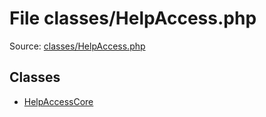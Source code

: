 File classes/HelpAccess.php
=========

Source: [classes/HelpAccess.php](https://github.com/PrestaShop/PrestaShop/blob/1.5.0.13/classes/HelpAccess.php)


Classes
-------

* [HelpAccessCore](class.HelpAccessCore.md)

